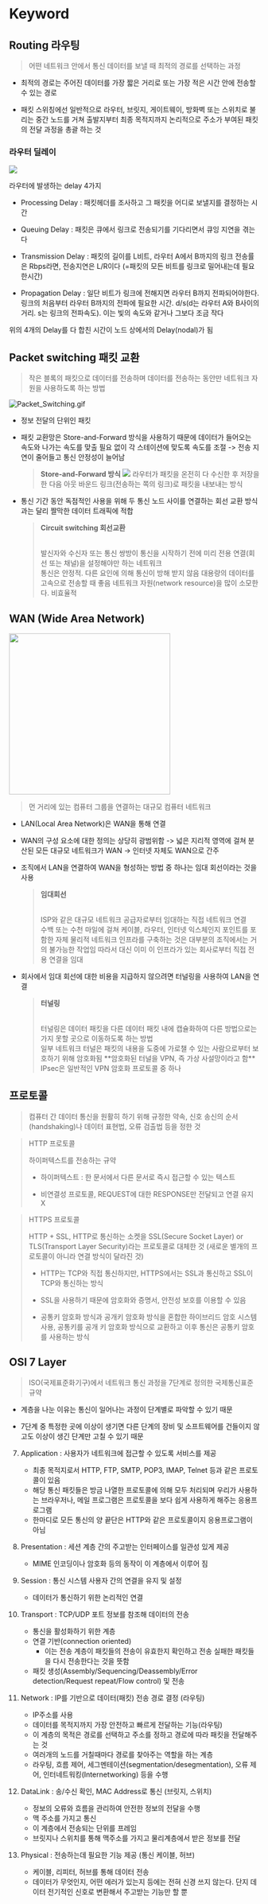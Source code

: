 # Keyword

## Routing 라우팅

> 어떤 네트워크 안에서 통신 데이터를 보낼 때 최적의 경로를 선택하는 과정

- 최적의 경로는 주어진 데이터를 가장 짧은 거리로 또는 가장 적은 시간 안에 전송할 수 있는 경로

- 패킷 스위칭에선 일반적으로 라우터, 브릿지, 게이트웨이, 방화벽 또는 스위치로 불리는 중간 노드를 거쳐 출발지부터 최종 목적지까지 논리적으로 주소가 부여된 패킷의 전달 과정을 총괄 하는 것

### 라우터 딜레이

![](https://velog.velcdn.com/images/eoveol/post/04a09570-6e32-44e7-891c-3bff06bc5500/image.png)

라우터에 발생하는 delay 4가지

- Processing Delay : 패킷헤더를 조사하고 그 패킷을 어디로 보낼지를 결정하는 시간

- Queuing Delay : 패킷은 큐에서 링크로 전송되기를 기다리면서 큐잉 지연을 겪는다

- Transmission Delay : 패킷의 길이를 L비트, 라우터 A에서 B까지의 링크 전송률은 Rbps라면, 전송지연은 L/R이다 (=패킷의 모든 비트를 링크로 밀어내는데 필요한시간)

- Propagation Delay : 일단 비트가 링크에 전해지면 라우터 B까지 전파되어야한다. 링크의 처음부터 라우터 B까지의 전파에 필요한 시간. d/s(d는 라우터 A와 B사이의 거리. s는 링크의 전파속도). 이는 빛의 속도와 같거나 그보다 조금 작다

위의 4개의 Delay를 다 합친 시간이 노드 상에서의 Delay(nodal)가 됨

## Packet switching 패킷 교환

> 작은 블록의 패킷으로 데이터를 전송하며 데이터를 전송하는 동안만 네트워크 자원을 사용하도록 하는 방법

![Packet_Switching.gif](README_assets/e67288dcd8c5c96f70bea06df9a83df7fc003f00.gif)



- 정보 전달의 단위인 패킷

- 패킷 교환망은 Store-and-Forward 방식을 사용하기 때문에 데이터가 들어오는 속도와 나가는 속도를 맞출 필요 없이 각 스테이션에 맞도록 속도를 조절
  -> 전송 지연이 줄어들고 통신 안정성이 늘어남
  
  
  
  > **Store-and-Forward 방식**
  > ![](https://velog.velcdn.com/images/eoveol/post/a94b6288-502e-41fe-8470-c83c5e391ef1/image.png)
  > 라우터가 패킷을 온전히 다 수신한 후 저장을 한 다음 아웃 바운드 링크(전송하는 쪽의 링크)로 패킷을 내보내는 방식

- 통신 기간 동안 독점적인 사용을 위해 두 통신 노드 사이를 연결하는 회선 교환 방식과는 달리 짤막한 데이터 트래픽에 적합
  
  > **Circuit switching 회선교환**
  > 
  > <br>
  > 발신자와 수신자 또는 통신 쌍방이 통신을 시작하기 전에 미리 전용 연결(회선 또는 채널)을 설정해야만 하는 네트워크 
  > <br>
  > 통신은 안정적. 다른 요인에 의해 통신이 방해 받지 않음
  > 대용량의 데이터를 고속으로 전송할 때 좋음
  > 네트워크 자원(network resource)을 많이 소모한다. 비효율적

## WAN (Wide Area Network)

<img title="" src="https://velog.velcdn.com/images/eoveol/post/ff35a098-fe80-467d-b114-e219ce8a290f/image.png" alt="" width="324">

> 먼 거리에 있는 컴퓨터 그룹을 연결하는 대규모 컴퓨터 네트워크

- LAN(Local Area Network)은 WAN을 통해 연결

- WAN의 구성 요소에 대한 정의는 상당히 광범위함
  -> 넓은 지리적 영역에 걸쳐 분산된 모든 대규모 네트워크가 WAN
  -> 인터넷 자체도 WAN으로 간주

- 조직에서 LAN을 연결하여 WAN을 형성하는 방법 중 하나는 임대 회선이라는 것을 사용
  
  > **임대회선**
  > 
  > <br>
  > ISP와 같은 대규모 네트워크 공급자로부터 임대하는 직접 네트워크 연결
  > <br>
  > 수백 또는 수천 마일에 걸쳐 케이블, 라우터, 인터넷 익스체인지 포인트를 포함한 자체 물리적 네트워크 인프라를 구축하는 것은 대부분의 조직에서는 거의 불가능한 작업임 
  > 따라서 대신 이미 이 인프라가 있는 회사로부터 직접 전용 연결을 임대

- 회사에서 임대 회선에 대한 비용을 지급하지 않으려면 터널링을 사용하여 LAN을 연결
  
  > **터널링**
  > 
  > <br>
  > 터널링은 데이터 패킷을 다른 데이터 패킷 내에 캡슐화하여 다른 방법으로는 가지 못할 곳으로 이동하도록 하는 방법
  > <br>
  > 일부 네트워크 터널은 패킷의 내용을 도중에 가로챌 수 있는 사람으로부터 보호하기 위해 암호화됨
  > **암호화된 터널을 VPN, 즉 가상 사설망이라고 함**
  > IPsec은 일반적인 VPN 암호화 프로토콜 중 하나

## 프로토콜

> 컴퓨터 간 데이터 통신을 원활히 하기 위해 규정한 약속, 신호 송신의 순서(handshaking)나 데이터 표현법, 오류 검출법 등을 정한 것

> HTTP 프로토콜
> 
> 하이퍼텍스트를 전송하는 규약
> 
> - 하이퍼텍스트 : 한 문서에서 다른 문서로 즉시 접근할 수 있는 텍스트
> 
> - 비연결성 프로토콜, REQUEST에 대한 RESPONSE만 전달되고 연결 유지 X

> HTTPS 프로토콜
> 
> 
> HTTP + SSL, HTTP로 통신하는 소켓을 SSL(Secure Socket Layer) or TLS(Transport Layer Security)라는 프로토콜로 대체한 것 (새로운 별개의 프로토콜이 아니라 연결 방식이 달라진 것)
> 
> - HTTP는 TCP와 직접 통신하지만, HTTPS에서는 SSL과 통신하고 SSL이 TCP와 통신하는 방식
> 
> - SSL을 사용하기 때문에 암호화와 증명서, 안전성 보호를 이용할 수 있음
> 
> - 공통키 암호화 방식과 공개키 암호화 방식을 혼합한 하이브리드 암호 시스템 사용, 공통키를 공개 키 암호화 방식으로 교환하고 이후 통신은 공통키 암호를 사용하는 방식

## OSI 7 Layer

> ISO(국제표준화기구)에서 네트워크 통신 과정을 7단계로 정의한 국제통신표준규약

- 계층을 나눈 이유는 통신이 일어나는 과정이 단계별로 파악할 수 있기 때문

- 7단계 중 특정한 곳에 이상이 생기면 다른 단계의 장비 및 소프트웨어를 건들이지 않고도 이상이 생긴 단계만 고칠 수 있기 때문
7) Application : 사용자가 네트워크에 접근할 수 있도록 서비스를 제공
   
   - 최종 목적지로서 HTTP, FTP, SMTP, POP3, IMAP, Telnet 등과 같은 프로토콜이 있음
   - 해당 통신 패킷들은 방금 나열한 프로토콜에 의해 모두 처리되며 우리가 사용하는 브라우저나, 메일 프로그램은 프로토콜을 보다 쉽게 사용하게 해주는 응용프로그램
   - 한마디로 모든 통신의 양 끝단은 HTTP와 같은 프로토콜이지 응용프로그램이 아님

8) Presentation : 세션 계층 간의 주고받는 인터페이스를 일관성 있게 제공
   
   - MIME 인코딩이나 암호화 등의 동작이 이 계층에서 이루어 짐

9) Session : 통신 시스템 사용자 간의 연결을 유지 및 설정
   
   - 데이터가 통신하기 위한 논리적인 연결

10) Transport : TCP/UDP 포트 정보를 참조해 데이터의 전송
    
    - 통신을 활성화하기 위한 계층
    - 연결 기반(connection oriented)
      - 이는 전송 계층이 패킷들의 전송이 유효한지 확인하고 전송 실패한 패킷들을 다시 전송한다는 것을 뜻함
    - 패킷 생성(Assembly/Sequencing/Deassembly/Error detection/Request repeat/Flow control) 및 전송

11) Network : IP를 기반으로 데이터(패킷) 전송 경로 결정 (라우팅)
    
    - IP주소를 사용
    - 데이터를 목적지까지 가장 안전하고 빠르게 전달하는 기능(라우팅)
    - 이 계층의 목적은 경로를 선택하고 주소를 정하고 경로에 따라 패킷을 전달해주는 것
    - 여러개의 노드를 거칠때마다 경로를 찾아주는 역할을 하는 계층
    - 라우팅, 흐름 제어, 세그멘테이션(segmentation/desegmentation), 오류 제어, 인터네트워킹(Internetworking) 등을 수행

12) DataLink : 송/수신 확인, MAC Address로 통신 (브릿지, 스위치)
    
    - 정보의 오류와 흐름을 관리하여 안전한 정보의 전달을 수행
    - 맥 주소를 가지고 통신
    - 이 계층에서 전송되는 단위를 프레임
    - 브릿지나 스위치를 통해 맥주소를 가지고 물리계층에서 받은 정보를 전달

13) Physical : 전송하는데 필요한 기능 제공 (통신 케이블, 허브)
    
    - 케이블, 리피터, 허브를 통해 데이터 전송
    - 데이터가 무엇인지, 어떤 에러가 있는지 등에는 전혀 신경 쓰지 않는다. 단지 데이터 전기적인 신호로 변환해서 주고받는 기능만 할 뿐
